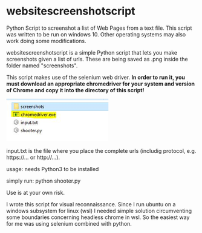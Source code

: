 # websitescreenshotscript
Python Script to screenshot a list of Web Pages from a text file. This script was written to be run on windows 10. Other operating systems may also work doing some modifications.

websitescreenshotscript is a simple Python script that lets you make screenshots given a list of urls. These are being saved as .png inside the folder named "screenshots".

This script makes use of the selenium web driver. <b>In order to run it, you must download an appropriate chromedriver for your system and version of Chrome and copy it into the directory of this script!</b>

![Alt text](structure.JPG?raw=true)

input.txt is the file where you place the complete urls (includig protocol, e.g. https://... or http://...).

usage:
needs Python3 to be installed

simply run:
python shooter.py

Use is at your own risk.

I wrote this script for visual reconnaissance. Since I run ubuntu on a windows subsystem for linux (wsl) I needed simple solution circumventing some boundaries concerning headless chrome in wsl. So the easiest way for me was using selenium combined with python.
